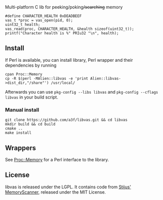 Multi-platform C lib for peeking/poking~~/searching~~ memory

    #define CHARACTER_HEALTH 0xDEADBEEF
    vas_t *proc = vas_open(pid, 0);
    uint32_t health;
    vas_read(proc, CHARACTER_HEALTH, &health sizeof(uint32_t));
    printf("Character health is %" PRIu32 "\n", health);

## Install

If Perl is available, you can install library, Perl wrapper and their dependencies by running

    cpan Proc::Memory
    cp -R $(perl -MAlien::libvas -e 'print Alien::libvas->dist_dir,"/share"') /usr/local/

Afterwards you can use `pkg-config --libs libvas` and `pkg-config --cflags libvas` in your build script.

### Manual install

    git clone https://github.com/a3f/libvas.git && cd libvas
    mkdir build && cd build
    cmake ..
    make install

## Wrappers

See [Proc::Memory] for a Perl interface to the library.

## License

libvas is released under the LGPL. It contains code from [Stijus' MemoryScanner], released under the MIT License.

[Proc::Memory]: https://metacpan.org/pod/Proc::Memory
[libpid]: https://github.com/a3f/libpid
[Stijus' MemoryScanner]: https://github.com/Stiju/MemoryScanner
